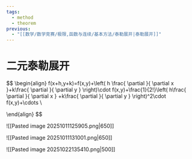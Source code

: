 ```yaml
---
tags:
  - method
  - theorem
previous:
  - "[[数学/数学竞赛/极限,函数与连续/基本方法/泰勒展开|泰勒展开]]"
---
```

# 二元泰勒展开
$$
\begin{align}
f(x+h,y+k)=f(x,y)+\left( h \frac{ \partial  }{ \partial x }+k\frac{ \partial  }{ \partial y }   \right)\cdot f(x,y)+\frac{1}{2!}\left( h\frac{ \partial  }{ \partial x }  +k\frac{ \partial  }{ \partial y } \right)^2\cdot f(x,y)+\cdots \\

\end{align}
$$


![[Pasted image 20251011125905.png|650]]

![[Pasted image 20251011131001.png|650]]

![[Pasted image 20251022135410.png|500]]












